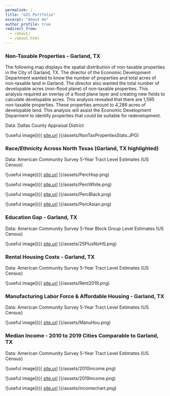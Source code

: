 ```yaml
---
permalink: /
title: "GIS Portfolio"
excerpt: "About me"
author_profile: true
redirect_from: 
  - /about/
  - /about.html
---
```

### Non-Taxable Properties - Garland, TX

The following map displays the spatial distribution of non-taxable properties in the City of Garland, TX. The director of the Economic Development Department wanted to know the number of properties and total acres of non-taxable land in Garland. The director also wanted the total number of developable acres (non-flood plane) of non-taxable properties. This analysis required an overlay of a flood plane layer and creating new fields to calculate developable acres. This analysis revealed that there are 1,595 non-taxable properties. These properties amount to 4,286 acres of developable land. This analysis will assist the Economic Development Deparment to identify properties that could be suitable for redevelopment.

Data: Dallas County Appraisal District

![useful image]({{ [site.url](https://ajbalcazar.github.io) }}/assets/NonTaxPropertiesStats.JPG)

### Race/Ethnicity Across North Texas (Garland, TX highlighted)

Data: American Community Survey 5-Year Tract Level Estimates (US Census)

![useful image]({{ [site.url](https://ajbalcazar.github.io) }}/assets/PercHisp.png)

![useful image]({{ [site.url](https://ajbalcazar.github.io) }}/assets/PercWhite.png)

![useful image]({{ [site.url](https://ajbalcazar.github.io) }}/assets/PercBlack.png)

![useful image]({{ [site.url](https://ajbalcazar.github.io) }}/assets/PercAsian.png)

### Education Gap - Garland, TX

Data: American Community Survey 5-Year Block Group Level Estimates (US Census)

![useful image]({{ [site.url](https://ajbalcazar.github.io) }}/assets/25PlusNoHS.png)

### Rental Housing Costs - Garland, TX

Data: American Community Survey 5-Year Tract Level Estimates (US Census)

![useful image]({{ [site.url](https://ajbalcazar.github.io) }}/assets/Rent2019.png)

### Manufacturing Labor Force & Affordable Housing - Garland, TX

Data: American Community Survey 5-Year Tract Level Estimates (US Census)

![useful image]({{ [site.url](https://ajbalcazar.github.io) }}/assets/ManuHou.png)

### Median Income - 2010 to 2019 Cities Comparable to Garland, TX

Data: American Community Survey 5-Year Tract Level Estimates (US Census)

![useful image]({{ [site.url](https://ajbalcazar.github.io) }}/assets/2010income.png)

![useful image]({{ [site.url](https://ajbalcazar.github.io) }}/assets/2019income.png)

![useful image]({{ [site.url](https://ajbalcazar.github.io) }}/assets/incomechart.png)





